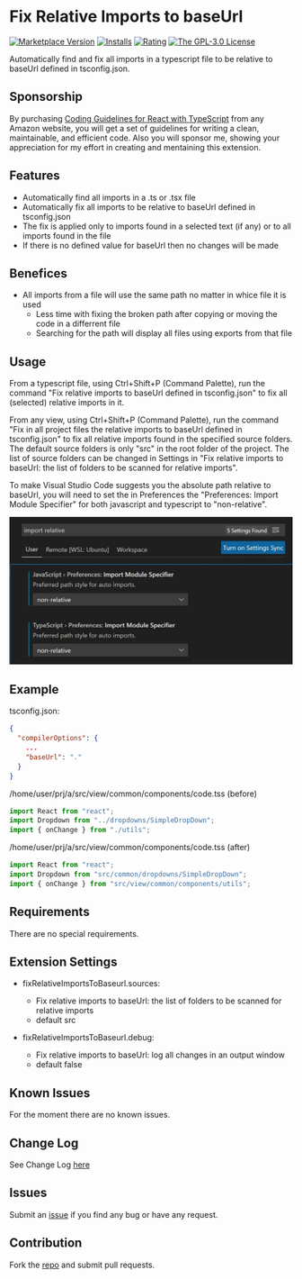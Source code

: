 # Fix Relative Imports to baseUrl

[![Marketplace Version](https://img.shields.io/vscode-marketplace/v/iulian-radu-at.fix-relative-imports-to-baseurl)](https://marketplace.visualstudio.com/items?itemName=iulian-radu-at.fix-relative-imports-to-baseurl)
[![Installs](https://img.shields.io/vscode-marketplace/i/iulian-radu-at.fix-relative-imports-to-baseurl)](https://marketplace.visualstudio.com/items?itemName=iulian-radu-at.fix-relative-imports-to-baseurl)
[![Rating](https://img.shields.io/vscode-marketplace/r/iulian-radu-at.fix-relative-imports-to-baseurl)](https://marketplace.visualstudio.com/items?itemName=iulian-radu-at.fix-relative-imports-to-baseurl)
<a href="http://opensource.org/licenses/GPL-3.0" target="_blank" rel="noreferrer noopener"><img src="https://img.shields.io/badge/license-GPL-orange.svg?color=blue&amp;style=flat-square" alt="The GPL-3.0 License"></a>

Automatically find and fix all imports in a typescript file to be relative to baseUrl defined in tsconfig.json.

## Sponsorship

By purchasing [Coding Guidelines for React with TypeScript](https://www.amazon.com/dp/B0DD3DNDY1) from any Amazon website, you will get a set of guidelines for writing a clean, maintainable, and efficient code. Also you will sponsor me, showing your appreciation for my effort in creating and mentaining this extension.

## Features

- Automatically find all imports in a .ts or .tsx file
- Automatically fix all imports to be relative to baseUrl defined in tsconfig.json
- The fix is applied only to imports found in a selected text (if any) or to all imports found in the file
- If there is no defined value for baseUrl then no changes will be made

## Benefices

- All imports from a file will use the same path no matter in whice file it is used
  - Less time with fixing the broken path after copying or moving the code in a differrent file
  - Searching for the path will display all files using exports from that file

## Usage

From a typescript file, using Ctrl+Shift+P (Command Palette), run the command "Fix relative imports to baseUrl defined in tsconfig.json" to fix all (selected) relative imports in it.

From any view, using Ctrl+Shift+P (Command Palette), run the command "Fix in all project files the relative imports to baseUrl defined in tsconfig.json" to fix all relative imports
found in the specified source folders. The default source folders is only "src" in the root folder of the project. The list of source folders can be changed in Settings in
"Fix relative imports to baseUrl: the list of folders to be scanned for relative imports".

To make Visual Studio Code suggests you the absolute path relative to baseUrl, you will need to set the in Preferences the "Preferences: Import Module Specifier" for both javascript and typescript to "non-relative".

![Settings import non relative](https://github.com/iulian-radu-at/fix-relative-imports-to-baseurl/raw/main/resources/settings-import-non-relative.jpg)

## Example

tsconfig.json:

```json
{
  "compilerOptions": {
    ...
    "baseUrl": "."
  }
}
```

/home/user/prj/a/src/view/common/components/code.tss (before)

```typescript
import React from "react";
import Dropdown from "../dropdowns/SimpleDropDown";
import { onChange } from "./utils";
```

/home/user/prj/a/src/view/common/components/code.tss (after)

```typescript
import React from "react";
import Dropdown from "src/common/dropdowns/SimpleDropDown";
import { onChange } from "src/view/common/components/utils";
```

## Requirements

There are no special requirements.

## Extension Settings

- fixRelativeImportsToBaseurl.sources:

  - Fix relative imports to baseUrl: the list of folders to be scanned for relative imports
  - default src

- fixRelativeImportsToBaseurl.debug:

  - Fix relative imports to baseUrl: log all changes in an output window
  - default false

## Known Issues

For the moment there are no known issues.

## Change Log

See Change Log [here](CHANGELOG.md)

## Issues

Submit an [issue](https://github.com/iulian-radu-at/fix-relative-imports-to-baseurl/issues) if you find any bug or have any request.

## Contribution

Fork the [repo](https://github.com/iulian-radu-at/fix-relative-imports-to-baseurl) and submit pull requests.
